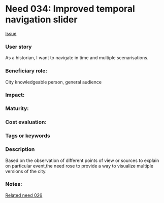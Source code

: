 # Need 034: Improved temporal navigation slider
[Issue](https://github.com/MEPP-team/RICT/issues/47)

### User story
As a historian, I want to navigate in time and multiple scenarisations.

### Beneficiary role: 
City knowledgeable person, general audience

### Impact: 

### Maturity:

### Cost evaluation:

### Tags or keywords

### Description
Based on the observation of different points of view or sources to explain on particular event,the need rose to provide a way to visualize multiple versions of the city.

### Notes:
[Related need 026](https://github.com/MEPP-team/RICT/blob/master/Doc/Devel/Needs/Need026.md)
